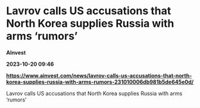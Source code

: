 # Lavrov calls US accusations that North Korea supplies Russia with arms ‘rumors’
**AInvest**

**2023-10-20 09:46**

**https://www.ainvest.com/news/lavrov-calls-us-accusations-that-north-korea-supplies-russia-with-arms-rumors-231010006db981b5de645e0d/**

Lavrov calls US accusations that North Korea supplies Russia with arms ‘rumors’